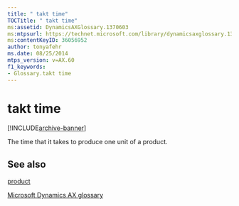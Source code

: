 ```yaml
---
title: " takt time"
TOCTitle: " takt time"
ms:assetid: DynamicsAXGlossary.1370603
ms:mtpsurl: https://technet.microsoft.com/library/dynamicsaxglossary.1370603(v=AX.60)
ms:contentKeyID: 36056952
author: tonyafehr
ms.date: 08/25/2014
mtps_version: v=AX.60
f1_keywords:
- Glossary.takt time
---
```


# takt time


[!INCLUDE[archive-banner](includes/archive-banner.md)]

The time that it takes to produce one unit of a product.

## See also

[product](product.md)

[Microsoft Dynamics AX glossary](glossary/microsoft-dynamics-ax-glossary.md)

  


